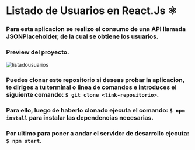 # Listado de Usuarios en React.Js ⚛
### Para esta aplicacion se realizo el consumo de una API llamada JSONPlaceholder, de la cual se obtiene los usuarios.
### Preview del proyecto.
![listadousuarios](https://dev-to-uploads.s3.amazonaws.com/uploads/articles/c5edgv9f52a1swhkxv31.png)

### Puedes clonar este repositorio si deseas probar la aplicacion, te diriges a tu terminal o linea de comandos e introduces el siguiente comando: `$ git clone <link-repositorio>`.

### Para ello, luego de haberlo clonado ejecuta el comando: `$ npm install` para instalar las dependencias necesarias.

### Por ultimo para poner a andar el servidor de desarrollo ejecuta: `$ npm start`.